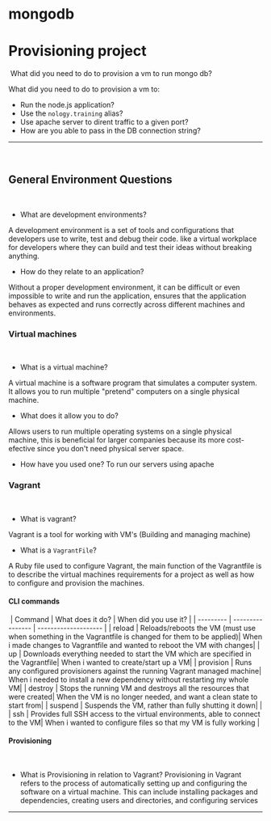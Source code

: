 # mongodb
# Provisioning project
​
What did you need to do to provision a vm to run mongo db?
​

What did you need to do to provision a vm to:
​
- Run the node.js application?
- Use the `nology.training` alias?
- Use apache server to dirent traffic to a given port?
- How are you able to pass in the DB connection string?
​
---
​
## General Environment Questions
​
- What are development environments?
 
A development environment is a set of tools and configurations that developers use to write, test and debug their code. like a virtual workplace for developers where they can build and test their ideas without breaking anything.

- How do they relate to an application?
 
Without a proper development environment, it can be difficult or even impossible to write and run the application, ensures that the application behaves as expected and runs correctly across different machines and environments.
​
### Virtual machines
​
- What is a virtual machine?
 
A virtual machine is a software program that simulates a computer system. It allows you to run multiple "pretend" computers on a single physical machine.

- What does it allow you to do?
 
Allows users to run multiple operating systems on a single physical machine, this is beneficial for larger companies because its more cost-efective since you don't need physical server space.

- How have you used one?
To run our servers using apache
​
### Vagrant
​
- What is vagrant?

Vagrant is a tool for working with VM's (Building and managing machine) 

- What is a `VagrantFile`?

A Ruby file used to configure Vagrant, the main function of the Vagrantfile is to describe the virtual machines requirements for a project as well as how to configure and provision the machines.
​
#### CLI commands
​
| Command   | What does it do? | When did you use it? |
| --------- | ---------------- | -------------------- |
| reload    | Reloads/reboots the VM (must use when something in the Vagrantfile is changed for them to be applied)| When i made changes to Vagrantfile and wanted to reboot the VM with changes|
| up        | Downloads everything needed to start the VM which are specified in the Vagrantfile| When i wanted to create/start up a VM|
| provision | Runs any configured provisioners against the running Vagrant managed machine| When i needed to install a new dependency without restarting my whole VM|
| destroy   | Stops the running VM and destroys all the resources that were created| When the VM is no longer needed, and want a clean state to start from|
| suspend   | Suspends the VM, rather than fully shutting it down|                      |
| ssh       | Provides full SSH access to the virtual environments, able to connect to the VM| When i wanted to configure files so that my VM is fully working  |
​
#### Provisioning
​
- What is Provisioning in relation to Vagrant?
Provisioning in Vagrant refers to the process of automatically setting up and configuring the software on a virtual machine. This can include installing packages and dependencies, creating users and directories, and configuring services
​
---
